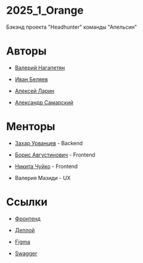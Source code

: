 # 2025_1_Orange
Бэкэнд проекта "Headhunter" команды "Апельсин"
# Авторы
- [Валерий Нагапетян](https://github.com/vcreatorv)

- [Иван Беляев](https://github.com/BelyaevIvan)

- [Алексей Ларин](https://github.com/hello-larin)

- [Александр Самарский](https://github.com/AlexSamarskii)
# Менторы
- [Захар Урванцев](https://github.com/z-urvancev) - Backend

- [Борис Августинович](https://github.com/vairaden) - Frontend

- [Никита Чуйко](https://github.com/mafin1799) - Frontend

- Валерия Мазиди - UX
# Ссылки
- [Фронтенд](https://github.com/frontend-park-mail-ru/2025_1_Orange)

- [Деплой](https://resumatch.tech/)

- [Figma](https://www.figma.com/design/tpgG82sgFDfodZ4TRE9mxo/ResuMatch?node-id=202-705&p=f&t=fEqYP2W01gbKOdnH-0)

- [Swagger](https://resumatch.tech/api/v1/swagger/)